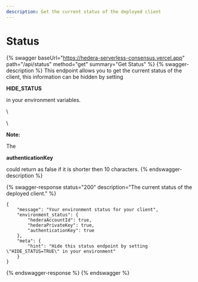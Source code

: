 ```yaml
---
description: Get the current status of the deployed client
---
```


# Status

{% swagger baseUrl="https://hedera-serverless-consensus.vercel.app" path="/api/status" method="get" summary="Get Status" %}
{% swagger-description %}
This endpoint allows you to get the current status of the client, this information can be hidden by setting 

**HIDE_STATUS**

 in your environment variables.

\




\




**Note:**

 The 

**authenticationKey**

 could return as false if it is shorter then 10 characters.
{% endswagger-description %}

{% swagger-response status="200" description="The current status of the deployed client." %}
```
{
    "message": "Your environment status for your client",
    "environment_status": {
        "hederaAccountId": true,
        "hederaPrivateKey": true,
        "authenticationKey": true
    },
    "meta": {
        "hint": "Hide this status endpoint by setting \"HIDE_STATUS=TRUE\" in your environment"
    }
}
```
{% endswagger-response %}
{% endswagger %}

